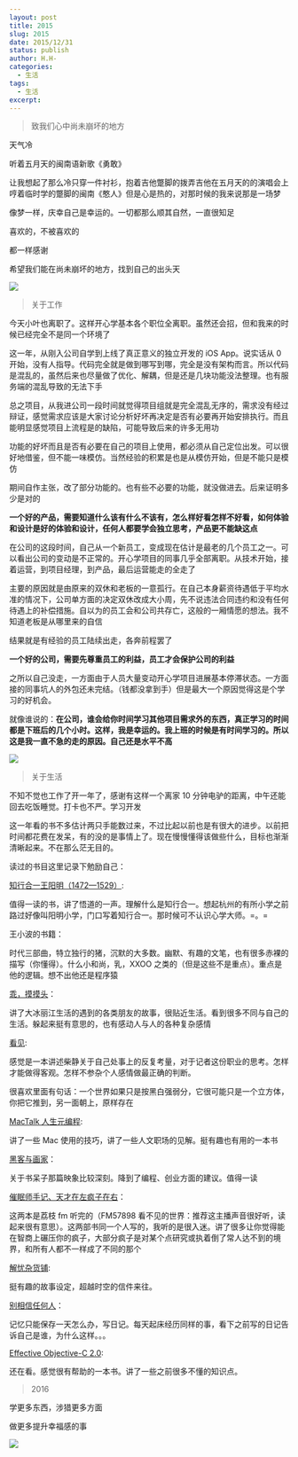 ```yaml
---
layout: post
title: 2015
slug: 2015
date: 2015/12/31
status: publish
author: H.H-
categories:
  - 生活
tags:
  - 生活
excerpt: 
---
```


> 致我们心中尚未崩坏的地方

天气冷

听着五月天的闽南语新歌《勇敢》

让我想起了那么冷只穿一件衬衫，抱着吉他蹩脚的拨弄吉他在五月天的的演唱会上  
哼着临时学的蹩脚的闽南《憨人》但是心是热的，对那时候的我来说那是一场梦

像梦一样，庆幸自己是幸运的。一切都那么顺其自然，一直很知足

喜欢的，不被喜欢的

都一样感谢

希望我们能在尚未崩坏的地方，找到自己的出头天

![](../../media/IMG_0188_meitu_1.jpg)

> 关于工作

今天小叶也离职了。这样开心学基本各个职位全离职。虽然还会招，但和我来的时候已经完全不是同一个环境了

这一年，从刚入公司自学到上线了真正意义的独立开发的 iOS App。说实话从 0 开始，没有人指导。代码完全就是做到哪写到哪，完全是没有架构而言。所以代码是混乱的，虽然后来也尽量做了优化、解耦，但是还是几块功能没法整理。也有服务端的混乱导致的无法下手

总之项目，从我进公司一段时间就觉得项目组就是完全混乱无序的，需求没有经过辩证，感觉需求应该是大家讨论分析好坏再决定是否有必要再开始安排执行。而且能明显感觉项目上流程是的缺陷，可能导致后来的许多无用功

功能的好坏而且是否有必要在自己的项目上使用，都必须从自己定位出发。可以很好地借鉴，但不能一味模仿。当然经验的积累是也是从模仿开始，但是不能只是模仿

期间自作主张，改了部分功能的。也有些不必要的功能，就没做进去。后来证明多少是对的

**一个好的产品，需要知道什么该有什么不该有，怎么样好看怎样不好看，如何体验和设计是好的体验和设计，任何人都要学会独立思考，产品更不能缺这点**

在公司的这段时间，自己从一个新员工，变成现在估计是最老的几个员工之一。可以看出公司的变动是不正常的。开心学项目的同事几乎全部离职。从技术开始，接着运营，到项目经理，到产品，最后运营能走的全走了

主要的原因就是由原来的双休和老板的一意孤行。在自己本身薪资待遇低于平均水准的情况下，公司单方面的决定双休改成大小周，先不说违法合同违约和没有任何待遇上的补偿措施。自以为的员工会和公司共存亡，这般的一厢情愿的想法。我不知道老板是从哪里来的自信

结果就是有经验的员工陆续出走，各奔前程罢了

**一个好的公司，需要先尊重员工的利益，员工才会保护公司的利益**

之所以自己没走，一方面由于人员大量变动开心学项目进展基本停滞状态。一方面接的同事坑人的外包还未完结。（钱都没拿到手）但是最大一个原因觉得这是个学习的好机会。

就像谁说的：**在公司，谁会给你时间学习其他项目需求外的东西，真正学习的时间都是下班后的几个小时。这样，我是幸运的。我上班的时候是有时间学习的。所以这是我一直不急的走的原因。自己还是水平不高**

![](../../media/B1D3A0C7-4E7D-4CE0-8CD0-EA2B9580123C_meitu_2.jpg)

> 关于生活

不知不觉也工作了开一年了，感谢有这样一个离家 10 分钟电驴的距离，中午还能回去吃饭睡觉。打卡也不严。学习开发

这一年看的书不多估计两只手能数过来，不过比起以前也是有很大的进步。以前把时间都花费在发呆，有的没的是事情上了。现在慢慢懂得该做些什么，目标也渐渐清晰起来。不在那么茫无目的。

读过的书目这里记录下勉励自己：

[知行合一王阳明（1472—1529）](http://book.douban.com/subject/25911978/):

值得一读的书，讲了悟道的一声。理解什么是知行合一。想起杭州的有所小学之前路过好像叫阳明小学，门口写着知行合一。那时候可不认识心学大师。=。=

王小波的书籍：

时代三部曲，特立独行的猪，沉默的大多数。幽默、有趣的文笔，也有很多赤裸的描写（你懂得）。什么小和尚，乳，XXOO 之类的（但是这些不是重点）。重点是他的逻辑。想不出他还是程序猿

[乖，摸摸头](http://book.douban.com/subject/25984204/)：

讲了大冰丽江生活的遇到的各类朋友的故事，很贴近生活。看到很多不同与自己的生活。躲起来挺有意思的，也有感动人与人的各种复杂感情

[看见](http://book.douban.com/subject/20427187/):

感觉是一本讲述柴静关于自己处事上的反复考量，对于记者这份职业的思考。怎样才能做得客观。怎样不参杂个人感情做最正确的判断。

很喜欢里面有句话：一个世界如果只是按黑白强弱分，它很可能只是一个立方体，你把它推到，另一面朝上，原样存在

[MacTalk 人生元编程](http://book.douban.com/subject/25826578/):

讲了一些 Mac 使用的技巧，讲了一些人文职场的见解。挺有趣也有用的一本书

[黑客与画家](http://book.douban.com/subject/25724948/)：

关于书呆子那篇映象比较深刻。降到了编程、创业方面的建议。值得一读

[催眠师手记、天才在左疯子在右](http://book.douban.com/subject/4242172/)：

这两本是荔枝 fm 听完的（FM57898 看不见的世界：推荐这主播声音很好听，读起来很有意思）。这两部书同一个人写的，我听的是很入迷。讲了很多让你觉得能在智商上碾压你的疯子，大部分疯子是对某个点研究或执着倒了常人达不到的境界，和所有人都不一样成了不同的那个

[解忧杂货铺](http://book.douban.com/subject/25862578/):

挺有趣的故事设定，超越时空的信件来往。

[别相信任何人](http://book.douban.com/subject/6832303/)：

记忆只能保存一天怎么办，写日记。每天起床经历同样的事，看下之前写的日记告诉自己是谁，为什么这样。。。

[Effective Objective-C 2.0](http://book.douban.com/subject/25829244/):

还在看。感觉很有帮助的一本书。讲了一些之前很多不懂的知识点。

> 2016

学更多东西，涉猎更多方面

做更多提升幸福感的事

![](../../media/IMG_0278_meitu_2.jpg)

